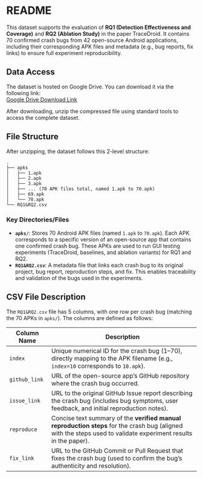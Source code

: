 # README

This dataset supports the evaluation of **RQ1 (Detection Effectiveness and Coverage)** and **RQ2 (Ablation Study)** in the paper TraceDroid. It contains 70 confirmed crash bugs from 42 open-source Android applications, including their corresponding APK files and metadata (e.g., bug reports, fix links) to ensure full experiment reproducibility.


## Data Access

The dataset is hosted on Google Drive. You can download it via the following link:  
[Google Drive Download Link](https://drive.google.com/file/d/1FfFeHIqTq9uEvQ3vxFXxhLki-i_HRXo9/view?usp=sharing)  

After downloading, unzip the compressed file using standard tools to access the complete dataset.


## File Structure

After unzipping, the dataset follows this 2-level structure:

```
.
├── apks
│   ├── 1.apk
│   ├── 2.apk
│   ├── 3.apk
│   ├── ... (70 APK files total, named 1.apk to 70.apk)
│   ├── 69.apk
│   └── 70.apk
└── RQ1&RQ2.csv
```

### Key Directories/Files

- **`apks/`**: Stores 70 Android APK files (named `1.apk` to `70.apk`). Each APK corresponds to a specific version of an open-source app that contains one confirmed crash bug. These APKs are used to run GUI testing experiments (TraceDroid, baselines, and ablation variants) for RQ1 and RQ2.  
- **`RQ1&RQ2.csv`**: A metadata file that links each crash bug to its original project, bug report, reproduction steps, and fix. This enables traceability and validation of the bugs used in the experiments.


## CSV File Description

The `RQ1&RQ2.csv` file has 5 columns, with one row per crash bug (matching the 70 APKs in `apks/`). The columns are defined as follows:

| Column Name   | Description                                                                 |
|---------------|-----------------------------------------------------------------------------|
| `index`       | Unique numerical ID for the crash bug (1–70), directly mapping to the APK filename (e.g., `index=10` corresponds to `10.apk`). |
| `github_link` | URL of the open-source app’s GitHub repository where the crash bug occurred. |
| `issue_link`  | URL to the original GitHub Issue report describing the crash bug (includes bug symptoms, user feedback, and initial reproduction notes). |
| `reproduce`   | Concise text summary of the **verified manual reproduction steps** for the crash bug (aligned with the steps used to validate experiment results in the paper). |
| `fix_link`    | URL to the GitHub Commit or Pull Request that fixes the crash bug (used to confirm the bug’s authenticity and resolution). |